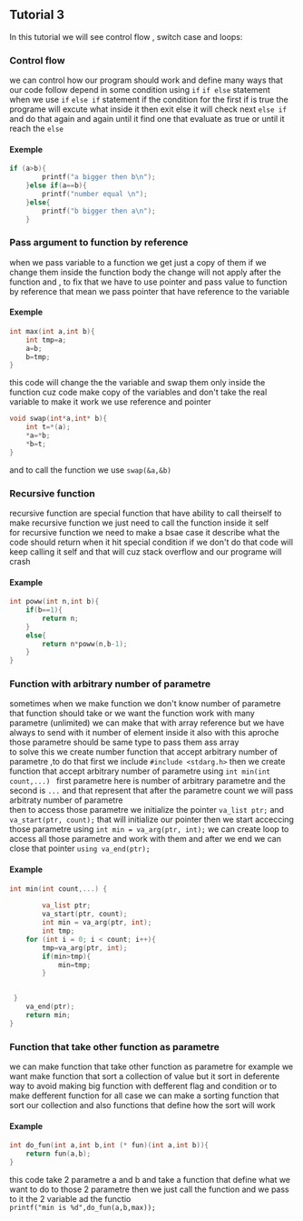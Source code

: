 ## Tutorial 3

In this tutorial we will see control flow , switch case and loops:

### Control flow
we can control how our program should work and define many ways that our code follow depend in some condition using `if` `if else` statement  
when we use `if` `else if` statement if the condition for the first if is true the programe will excute what inside it then exit else it will check next `else if` and do that again and again until it find one that evaluate as true or until it reach the `else`  
#### Exemple
```C
if (a>b){
        printf("a bigger then b\n");
    }else if(a==b){
        printf("number equal \n");
    }else{
        printf("b bigger then a\n");
    }
```  
### Pass argument to function by reference
when we pass variable to a function we get just a copy of them if we change them inside the function body the change will not apply after the function and , to fix that we have to use pointer and pass value to function by reference that mean we pass pointer that have reference to the variable  
#### Exemple 
```C
int max(int a,int b){  
    int tmp=a;  
    a=b;  
    b=tmp;  
}
```  
this code will change the the variable and swap them only inside the function cuz code make copy of the variables and don't take the real variable to make it work we use reference and pointer  
```C
void swap(int*a,int* b){  
    int t=*(a);  
    *a=*b;  
    *b=t;  
}
```  
and to call the function we use `swap(&a,&b) `  
### Recursive function
recursive function are special function that have ability to call theirself to make recursive function we just need to call the function inside it self  
for recursive function we need to make a bsae case it describe what the code should return when it hit special condition if we don't do that 
code will keep calling it self and that will cuz stack overflow and our programe will crash

#### Example
```C
int poww(int n,int b){
    if(b==1){
        return n;
    }
    else{
        return n*poww(n,b-1);
    }
}
```
### Function with arbitrary number of parametre
sometimes when we make function we don't know number of parametre that function should take or we want the function work with many parametre  (unlimited) we can make that with array reference but we have always to send with it number of element inside it also with this aproche those parametre should be same type to pass them ass array  
to solve this we create number function that accept arbitrary number of parametre ,to do that first we include `#include <stdarg.h>` then
we create function that accept arbitrary number of parametre using `int min(int count,...) ` first parametre here is number of arbitrary parametre and the second is `...` and that represent that after the parametre count we will pass arbitraty number of parametre  
then to access those parametre we initialize the pointer  `va_list ptr;` and `va_start(ptr, count);` that will initialize our pointer
then we start acceccing those parametre using `int min = va_arg(ptr, int);` we can create loop to access all those parametre and work with them 
and after we end we can close that pointer `using va_end(ptr);`

#### Example
```C
int min(int count,...) {
    
        va_list ptr;
        va_start(ptr, count);
        int min = va_arg(ptr, int);
        int tmp;
    for (int i = 0; i < count; i++){
        tmp=va_arg(ptr, int);
        if(min>tmp){
            min=tmp;
        }

        
 }
    va_end(ptr);
    return min;
}
```
### Function that take other function as parametre 
we can make function that take other function as parametre for example we want make function that sort a collection of value but it sort in deferente way to avoid making big function with defferent flag and condition or to make defferent function for all case
we can make a sorting function that sort our collection and also functions that define how the sort will work  
#### Example 
```C
int do_fun(int a,int b,int (* fun)(int a,int b)){
    return fun(a,b);
}
```
this code take 2 parametre a and b and take a function that define what we want to do to those 2 parametre
then we just call the function and we pass to it the 2 variable ad the functio  
`printf("min is %d",do_fun(a,b,max));`
